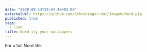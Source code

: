 ```yaml
---
date: "2020-08-14T20:04:46+02:00"
externalUrl: https://github.com/Schrodinger-Hat/ImageGoNord-pip
published: true
tags:
  - link
title: Nord-ify your wallpapers
---
```


For a full Nord life.
